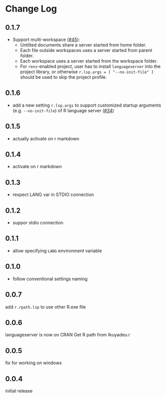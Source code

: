 # Change Log

## 0.1.7

- Support multi-workspace ([#45](https://github.com/REditorSupport/vscode-r-lsp/pull/45)):
  - Untilted documents share a server started from home folder.
  - Each file outside workspaces uses a server started from parent folder.
  - Each workspace uses a server started from the workspace folder.
  - For `renv`-enabled project, user has to install `languageserver` into the project library,
    or otherwise `r.lsp.args = [ "--no-init-file" ]` should be used to skip the project profile.

## 0.1.6

- add a new setting `r.lsp.args` to support customized startup arguments (e.g. `--no-init-file`) of R language server ([#34](https://github.com/REditorSupport/vscode-r-lsp/issues/34))

## 0.1.5

- actually activate on r markdown

## 0.1.4

- activate on r markdown

## 0.1.3

- respect LANG var in STDIO connection

## 0.1.2

- suppor stdio connection

## 0.1.1

- allow specifying `LANG` environment variable

## 0.1.0

- follow conventional settings naming


## 0.0.7

add `r.rpath.lsp` to use other R.exe file

## 0.0.6

languageserver is now on CRAN
Get R path from Ikuyadeu.r

## 0.0.5

fix for working on windows

## 0.0.4

initial release
